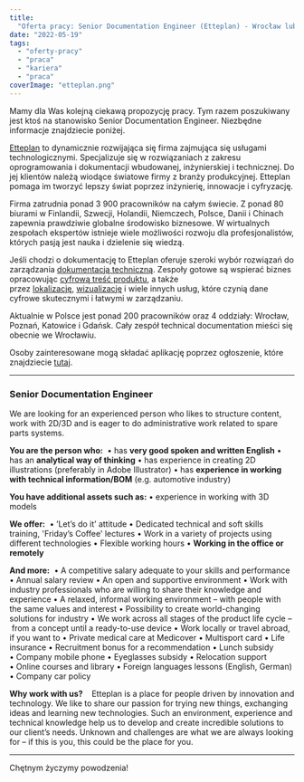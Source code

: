 ```yaml
---
title:
  "Oferta pracy: Senior Documentation Engineer (Etteplan) - Wrocław lub zdalnie"
date: "2022-05-19"
tags:
  - "oferty-pracy"
  - "praca"
  - "kariera"
  - "praca"
coverImage: "etteplan.png"
---
```


Mamy dla Was kolejną ciekawą propozycję pracy. Tym razem poszukiwany jest ktoś
na stanowisko Senior Documentation Engineer. Niezbędne informacje znajdziecie
poniżej.

[Etteplan](https://www.etteplan.com/) to dynamicznie rozwijająca się firma
zajmująca się usługami technologicznymi. Specjalizuje się w rozwiązaniach z
zakresu oprogramowania i dokumentacji wbudowanej, inżynierskiej i technicznej.
Do jej klientów należą wiodące światowe firmy z branży produkcyjnej. Etteplan
pomaga im tworzyć lepszy świat poprzez inżynierię, innowacje i cyfryzację.

Firma zatrudnia ponad 3 900 pracowników na całym świecie. Z ponad 80 biurami w
Finlandii, Szwecji, Holandii, Niemczech, Polsce, Danii i Chinach zapewnia
prawdziwie globalne środowisko biznesowe. W wirtualnych zespołach ekspertów
istnieje wiele możliwości rozwoju dla profesjonalistów, których pasją jest nauka
i dzielenie się wiedzą.

Jeśli chodzi o dokumentację to Etteplan oferuje szeroki wybór rozwiązań do
zarządzania
[dokumentacją techniczną](https://www.etteplan.com/pl/uslugi/dokumentacja-techniczna).
Zespoły gotowe są wspierać biznes opracowując
[cyfrową treść produktu](https://www.etteplan.com/pl/uslugi/dokumentacja-techniczna/cyfrowa-dokumentacja-produktu),
a także
przez [lokalizację](https://www.etteplan.com/pl/uslugi/dokumentacja-techniczna/lokalizacja-dopasowanie-regionalne-jezyka-i-tlumaczenia), [wizualizację](https://www.etteplan.com/pl/uslugi/dokumentacja-techniczna/tworzenie-wizualizacji) i
wiele innych usług, które czynią dane cyfrowe skutecznymi i łatwymi w
zarządzaniu.

Aktualnie w Polsce jest ponad 200 pracowników oraz 4 oddziały: Wrocław, Poznań,
Katowice i Gdańsk. Cały zespół technical documentation mieści się obecnie we
Wrocławiu.

Osoby zainteresowane mogą składać aplikację poprzez ogłoszenie, które
znajdziecie
[tutaj](https://candidate.hr-manager.net/ApplicationInit.aspx?cid=1522&ProjectId=149125&DepartmentId=18983&MediaId=5).

---

### Senior Documentation Engineer

We are looking for an experienced person who likes to structure content, work
with 2D/3D and is eager to do administrative work related to spare parts
systems.

**You are the person who:**  • has **very good spoken and written English** •
has an **analytical way of thinking** • has experience in creating 2D
illustrations (preferably in Adobe Illustrator) • has **experience in working
with technical information/BOM** (e.g. automotive industry)

**You have additional assets such as:** • experience in working with 3D models

**We offer:**  • ’Let’s do it’ attitude • Dedicated technical and soft skills
training, 'Friday’s Coffee' lectures • Work in a variety of projects using
different technologies • Flexible working hours • **Working in the office or
remotely**

**And more:**  • A competitive salary adequate to your skills and performance
• Annual salary review • An open and supportive environment • Work with industry
professionals who are willing to share their knowledge and experience • A
relaxed, informal working environment – with people with the same values and
interest • Possibility to create world-changing solutions for industry • We work
across all stages of the product life cycle – from a concept until a
ready-to-use device • Work locally or travel abroad, if you want to • Private
medical care at Medicover • Multisport card • Life insurance • Recruitment bonus
for a recommendation • Lunch subsidy • Company mobile phone • Eyeglasses subsidy
• Relocation support • Online courses and library • Foreign languages lessons
(English, German) • Company car policy

**Why work with us?**    Etteplan is a place for people driven by innovation and
technology. We like to share our passion for trying new things, exchanging ideas
and learning new technologies. Such an environment, experience and technical
knowledge help us to develop and create incredible solutions to our client’s
needs. Unknown and challenges are what we are always looking for – if this is
you, this could be the place for you.

---

Chętnym życzymy powodzenia!
